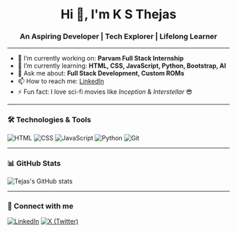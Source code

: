 <h1 align="center">Hi 👋, I'm K S Thejas</h1>
<h3 align="center">An Aspiring Developer | Tech Explorer | Lifelong Learner</h3>

---

- 🔭 I’m currently working on: **Parvam Full Stack Internship**
- 🌱 I’m currently learning: **HTML, CSS, JavaScript, Python, Bootstrap, AI**
- 💬 Ask me about: **Full Stack Development, Custom ROMs**
- 📫 How to reach me: [LinkedIn](https://www.linkedin.com/in/thejas-k-s-370933280/)
- ⚡ Fun fact: I love sci-fi movies like *Inception* & *Interstellar* 😎

---

### 🛠️ Technologies & Tools

![HTML](https://img.shields.io/badge/-HTML5-orange?style=flat-square&logo=html5)
![CSS](https://img.shields.io/badge/-CSS3-blue?style=flat-square&logo=css3)
![JavaScript](https://img.shields.io/badge/-JavaScript-yellow?style=flat-square&logo=javascript)
![Python](https://img.shields.io/badge/-Python-black?style=flat-square&logo=python)
![Git](https://img.shields.io/badge/-Git-red?style=flat-square&logo=git)

---

### 📊 GitHub Stats

![Tejas's GitHub stats](https://github-readme-stats.vercel.app/api?username=kstejas2001&show_icons=true&theme=radical)

---

### 🔗 Connect with me


[![LinkedIn](https://img.shields.io/badge/-LinkedIn-blue?style=flat-square&logo=linkedin&logoColor=white)](https://linkedin.com/in/thejas-k-s-370933280/)
[![X (Twitter)](https://img.shields.io/badge/-X-black?style=flat-square&logo=twitter&logoColor=white)](https://x.com/kstejas2001)

